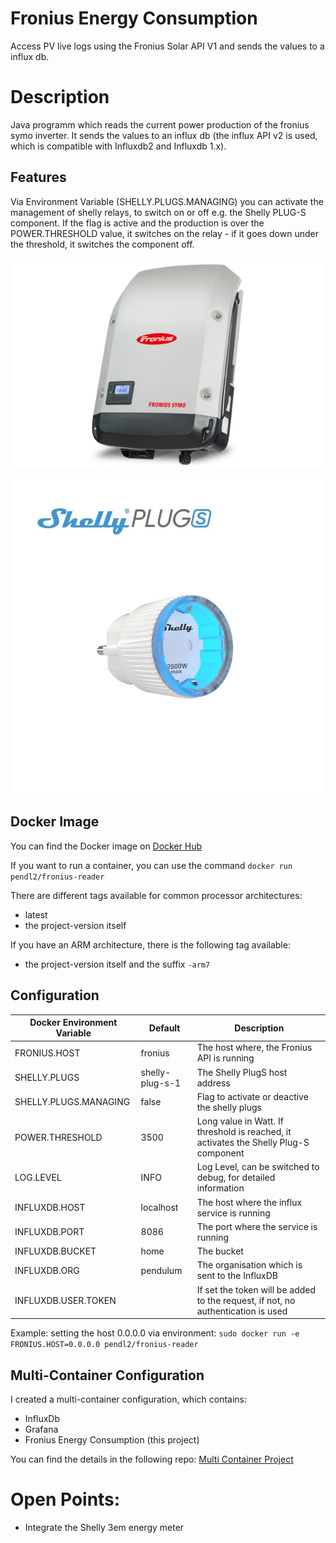 # Fronius Energy Consumption

Access PV live logs using the Fronius Solar API V1 and sends the values to a influx db.

# Description 

Java programm which reads the current power production of the fronius symo inverter. It sends the values to an influx db (the influx API v2 is used, which is compatible with Influxdb2 and Influxdb 1.x).

## Features 

Via Environment Variable (SHELLY.PLUGS.MANAGING) you can activate the management of shelly relays, to switch on or off e.g. the Shelly PLUG-S component. If the flag is active and the production is over the POWER.THRESHOLD value, it switches on the relay - if it goes down under the threshold, it switches the component off.

![Fonius Inverter](symo.jpg)

![Shelly Plug-S](shelly-plug-s.jpg)

## Docker Image 

You can find the Docker image on [Docker Hub](https://hub.docker.com/repository/docker/pendl2/fronius-reader)

If you want to run a container, you can use the command `docker run pendl2/fronius-reader`

There are different tags available for common processor architectures:
* latest
* the project-version itself

If you have an ARM architecture, there is the following tag available:
* the project-version itself and the suffix `-arm7`

## Configuration 

Docker Environment Variable | Default | Description
------------ | ------------- | -------------
FRONIUS.HOST | fronius | The host where, the Fronius API is running
SHELLY.PLUGS | shelly-plug-s-1 | The Shelly PlugS host address
SHELLY.PLUGS.MANAGING | false | Flag to activate or deactive the shelly plugs
POWER.THRESHOLD | 3500 | Long value in Watt. If threshold is reached, it activates the Shelly Plug-S component
LOG.LEVEL | INFO | Log Level, can be switched to debug, for detailed information
INFLUXDB.HOST | localhost | The host where the influx service is running
INFLUXDB.PORT | 8086 | The port where the service is running
INFLUXDB.BUCKET | home  | The bucket
INFLUXDB.ORG | pendulum | The organisation which is sent to the InfluxDB
INFLUXDB.USER.TOKEN | | If set the token will be added to the request, if not, no authentication is used

Example:
setting the host 0.0.0.0 via environment: `sudo docker run -e FRONIUS.HOST=0.0.0.0 pendl2/fronius-reader`

## Multi-Container Configuration 

I created a multi-container configuration, which contains:
* InfluxDb
* Grafana
* Fronius Energy Consumption (this project)

You can find the details in the following repo: [Multi Container Project](https://github.com/lukeSky3434/multi-container-arm)

# Open Points:

* Integrate the Shelly 3em energy meter
